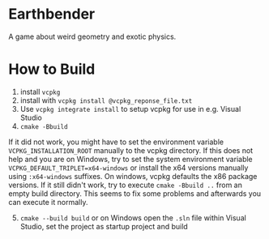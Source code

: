 # Earthbender
A game about weird geometry and exotic physics.

# How to Build

1. install `vcpkg`
2. install with `vcpkg install @vcpkg_reponse_file.txt`
3. Use `vcpkg integrate install` to setup vcpkg for use in e.g. Visual Studio
4. `cmake -Bbuild`

If it did not work, you might have to set the environment variable `VCPKG_INSTALLATION_ROOT` manually to the vcpkg directory. If this does not help and you are on Windows, try to set the system environment variable `VCPKG_DEFAULT_TRIPLET=x64-windows` or install the x64 versions manually using `:x64-windows` suffixes. On windows, vcpkg defaults the x86 package versions.
If it still didn't work, try to execute `cmake -Bbuild ..` from an empty build directory. This seems to fix some problems and afterwards you can execute it normally.

5. `cmake --build build` or on Windows open the `.sln` file within Visual Studio, set the project as startup project and build